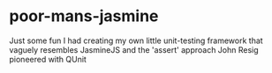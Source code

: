 # poor-mans-jasmine
Just some fun I had creating my own little unit-testing framework that vaguely resembles JasmineJS and the 'assert' approach John Resig pioneered with QUnit
